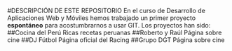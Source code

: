 #DESCRIPCIÓN DE ESTE REPOSITORIO
En el curso de Desarrollo de Aplicaciones Web y Móviles hemos trabajado un primer proyecto **espontáneo** para acostumbrarnos a usar GIT.
Los proyectos han sido:
##Cocina del Perú
Ricas recetas peruanas
##Roberto y Raúl
Página sobre cine
##DJ Fútbol
Página oficial del Racing
##Grupo DGT
Página sobre cine

